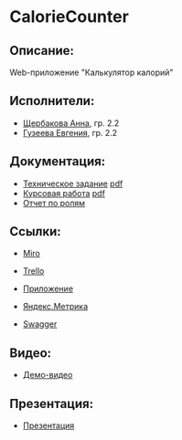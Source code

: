 # CalorieCounter
## Описание:
Web-приложение "Калькулятор калорий"
## Исполнители:
* [Щербакова Анна](https://github.com/AnnaShherbakova), гр. 2.2
* [Гузеева Евгения](https://github.com/GuzeevaEvgenia), гр. 2.2
## Документация:
* [Техническое задание](https://docs.google.com/document/d/16PXZ8UDE5yjGe_SmwdVw_LmjTZnD81_mIYBpmVfr4Wc/edit?usp=sharing) [pdf](https://drive.google.com/file/d/1KJQtzDjhRXQQgbKQyHJ6XviDbw32VsPg/view?usp=sharing)
* [Курсовая работа](https://drive.google.com/file/d/1KEOZzUx1cF27f9HNJJVF_9Y-12IZjPcR/view?usp=sharing) [pdf](https://drive.google.com/file/d/1KEOZzUx1cF27f9HNJJVF_9Y-12IZjPcR/view?usp=sharing)
* [Отчет по ролям](https://drive.google.com/file/d/1FWsgC1zU-qSt2NjJXSNeed8lAyITpQwG/view?usp=sharing)
## Ссылки:
* [Miro](https://miro.com/app/board/o9J_kvYRfT4=/)
* [Trello](https://trello.com/b/cbvrd0IZ/калькулятор-калорий)

* [Приложение](http://aurelvu.pythonanywhere.com/)
* [Яндекс.Метрика](https://metrika.yandex.ru/dashboard?group=day&period=week&id=67706353)
* [Swagger]()
## Видео:
* [Демо-видео](https://youtu.be/83tHvDRHB2s)
## Презентация:
* [Презентация](https://docs.google.com/presentation/d/1uh9p8qm7ny2K1QLewxx7R1BTDCvOltV6oyoZzzi50AM/edit?usp=sharing)
